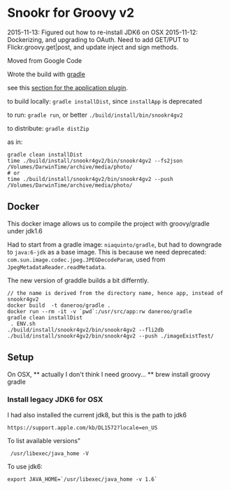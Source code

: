 # Snookr for Groovy v2

2015-11-13: Figured out how to re-install JDK6 on OSX
2015-11-12: Dockerizing, and upgrading to OAuth. Need to add GET/PUT to Flickr.groovy.get|post, and update inject and sign methods.


Moved from Google Code

Wrote the build with [gradle](http://www.gradle.org/documentation)

see this [section for the application plugin](http://gradle.org/docs/current/userguide/application_plugin.html).

to build locally: `gradle installDist`, since `installApp` is deprecated

to run: `gradle run`, or better `./build/install/bin/snookr4gv2`

to distribute: `gradle distZip`

as in:

    gradle clean installDist
    time ./build/install/snookr4gv2/bin/snookr4gv2 --fs2json /Volumes/DarwinTime/archive/media/photo/
    # or
    time ./build/install/snookr4gv2/bin/snookr4gv2 --push /Volumes/DarwinTime/archive/media/photo/

## Docker
This docker image allows us to compile the project with groovy/gradle under jdk1.6

Had to start from a gradle image: `niaquinto/gradle`, but had to downgrade to `java:6-jdk` as a base image.
This is because we need deprecated: `com.sun.image.codec.jpeg.JPEGDecodeParam`, used from `JpegMetadataReader.readMetadata`.

The new version of graddle builds a bit differntly.

    // the name is derived from the directory name, hence app, instead of snookr4gv2
    docker build  -t daneroo/gradle .
    docker run --rm -it -v `pwd`:/usr/src/app:rw daneroo/gradle
    gradle clean installDist
     . ENV.sh 
    ./build/install/snookr4gv2/bin/snookr4gv2 --fli2db
    ./build/install/snookr4gv2/bin/snookr4gv2 --push ./imageExistTest/


## Setup
On OSX, 
  ** actually I don't think I need groovy... **
    brew install groovy gradle

### Install legacy JDK6 for OSX
I had also installed the current jdk8, but this is the path to jdk6

    https://support.apple.com/kb/DL1572?locale=en_US

To list available versions"

     /usr/libexec/java_home -V

To use jdk6:

    export JAVA_HOME=`/usr/libexec/java_home -v 1.6`
